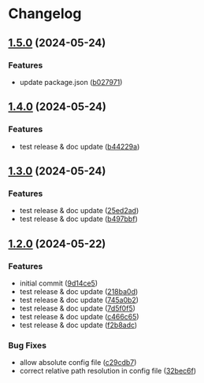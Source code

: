 # Changelog

## [1.5.0](https://github.com/flexydox/flexydox/compare/cli@v1.4.0...cli@v1.5.0) (2024-05-24)


### Features

* update package.json ([b027971](https://github.com/flexydox/flexydox/commit/b0279714359ee84cf0cf7e075bbda8d182f6f558))

## [1.4.0](https://github.com/flexydox/flexydox/compare/cli@v1.3.0...cli@v1.4.0) (2024-05-24)


### Features

* test release & doc update ([b44229a](https://github.com/flexydox/flexydox/commit/b44229a5a6dfcb99ee594e54c38ecffcde7e6155))

## [1.3.0](https://github.com/flexydox/flexydox/compare/cli@v1.2.0...cli@v1.3.0) (2024-05-24)


### Features

* test release & doc update ([25ed2ad](https://github.com/flexydox/flexydox/commit/25ed2adfa253525a191f911448f0d9c14479f7f8))
* test release & doc update ([b497bbf](https://github.com/flexydox/flexydox/commit/b497bbfb372bdfb8f7ae04368efaf05564c8051a))

## [1.2.0](https://github.com/flexydox/flexydox/compare/cli-v1.1.0...cli@v1.2.0) (2024-05-22)


### Features

* initial commit ([9d14ce5](https://github.com/flexydox/flexydox/commit/9d14ce5f73cea617374a04804ebbb1f2f487c047))
* test release & doc update ([218ba0d](https://github.com/flexydox/flexydox/commit/218ba0db81b57930a61f53a2c57a4d486e67a2d7))
* test release & doc update ([745a0b2](https://github.com/flexydox/flexydox/commit/745a0b2bb44328accf4f9e875e9f3dbb611abe18))
* test release & doc update ([7d5f0f5](https://github.com/flexydox/flexydox/commit/7d5f0f53ef1c93029b2f5fbee15c60197481a75c))
* test release & doc update ([c466c65](https://github.com/flexydox/flexydox/commit/c466c65859a7b3bfbca83ee11702019c1733842f))
* test release & doc update ([f2b8adc](https://github.com/flexydox/flexydox/commit/f2b8adc6757c9e32951d9f8c8109e54e48b4ea6d))


### Bug Fixes

* allow absolute config file ([c29cdb7](https://github.com/flexydox/flexydox/commit/c29cdb7915c66e98cface2d71bce5ae2dcf9350f))
* correct relative path resolution in config file ([32bec6f](https://github.com/flexydox/flexydox/commit/32bec6fac500711958231eb5cc502f2a52ceb4c4))
